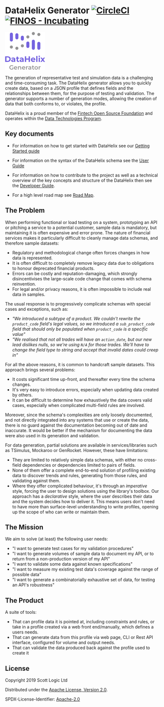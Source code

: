 # DataHelix Generator [![CircleCI](https://circleci.com/gh/finos/datahelix.svg?style=svg)](https://circleci.com/gh/finos/datahelix) [![FINOS - Incubating](https://cdn.jsdelivr.net/gh/finos/contrib-toolbox@master/images/badge-incubating.svg)](https://finosfoundation.atlassian.net/wiki/display/FINOS/Incubating)

![DataHelix logo](docs/logo.png)

The generation of representative test and simulation data is a challenging and time-consuming task. The DataHelix generator allows you to quickly create data, based on a JSON profile that defines fields and the relationships between them, for the purpose of testing and validation. The generator supports a number of generation modes, allowing the creation of data that both conforms to, or violates, the profile.

DataHelix is a proud member of the [Fintech Open Source Foundation](https://www.finos.org/) and operates within the [Data Technologies Program](https://www.finos.org/dt).

## Key documents

* For information on how to get started with DataHelix see our [Getting Started guide](docs/GettingStarted.md)

* For information on the syntax of the DataHelix schema see the [User Guide](docs/UserGuide.md)

* For information on how to contribute to the project as well as a technical overview of the key concepts and structure of the DataHelix then see the [Developer Guide](docs/DeveloperGuide.md).

* For a high level road map see [Road Map](docs/RoadMap.md).

## The Problem
When performing functional or load testing on a system, prototyping an API or pitching a service to a potential customer, sample data is mandatory, but maintaining it is often expensive and error prone. The nature of financial services makes it particularly difficult to cleanly manage data schemas, and therefore sample datasets:

* Regulatory and methodological change often forces changes in how data is represented.
* It is often difficult to completely remove legacy data due to obligations to honour deprecated financial products.
* Errors can be costly and reputation-damaging, which strongly disincentivises the large-scale code change that comes with schema reinvention.
* For legal and/or privacy reasons, it is often impossible to include real data in samples.

The usual response is to progressively complicate schemas with special cases and exceptions, such as:

* *"We introduced a subtype of a product. We couldn't rewrite the `product_code` field's legal values, so we introduced a `sub_product_code` field that should only be populated when `product_code` is a specific value"*
* *"We realised that not all trades will have an `action_date`, but our new lead dislikes nulls, so we're using `N/A` for those trades. We'll have to change the field type to string and accept that invalid dates could creep in"*

For all the above reasons, it is common to handcraft sample datasets. This approach brings several problems:

* It costs significant time up-front, and thereafter every time the schema changes.
* It's very easy to introduce errors, especially when updating data created by others.
* It can be difficult to determine how exhaustively the data covers valid cases, especially when complicated multi-field rules are involved.

Moreover, since the schema's complexities are only loosely documented, and not directly integrated into any systems that use or create the data, there is no guard against the documentation becoming out of date and inaccurate. It would be better if the mechanism for documenting the data were also used in its generation and validation.

For data generation, partial solutions are available in services/libraries such as TSimulus, Mockaroo or GenRocket. However, these have limitations:

* They are limited to relatively simple data schemas, with either no cross-field dependencies or dependencies limited to pairs of fields.
* None of them offer a complete end-to-end solution of profiling existing data to discover trends and rules, generating from those rules, and validating against them.
* Where they offer complicated behaviour, it's through an *imperative* style, forcing the user to design solutions using the library's toolbox. Our approach has a *declarative* style, where the user describes their data and the system decides how to deliver it. This means users don't need to have more than surface-level understanding to write profiles, opening up the scope of who can write or maintain them.

## The Mission

We aim to solve (at least) the following user needs:
- "I want to generate test cases for my validation procedures"
- "I want to generate volumes of sample data to document my API, or to return from a non-production version of my API"
- "I want to validate some data against known specifications"
- "I want to measure my existing test data's coverage against the range of possible data"
- "I want to generate a combinatorially exhaustive set of data, for testing an API's robustness"

## The Product
A suite of tools:
- That can profile data it is pointed at, including constraints and rules, or take in a profile created via a web front end/manually, which defines a users needs.
- That can generate data from this profile via web page, CLI or Rest API interface, configured for volume and output needs.
- That can validate the data produced back against the profile used to create it

## License

Copyright 2019 Scott Logic Ltd

Distributed under the [Apache License, Version 2.0](http://www.apache.org/licenses/LICENSE-2.0).

SPDX-License-Identifier: [Apache-2.0](https://spdx.org/licenses/Apache-2.0)
